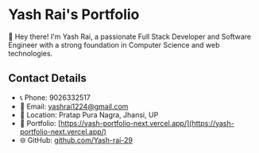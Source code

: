 # Yash Rai's Portfolio

👋 Hey there! I'm Yash Rai, a passionate Full Stack Developer and Software Engineer with a strong foundation in Computer Science and web technologies.

## Contact Details
- 📞 Phone: 9026332517
- 📧 Email: yashrai1224@gmail.com
- 📍 Location: Pratap Pura Nagra, Jhansi, UP
- 💼 Portfolio: [https://yash-portfolio-next.vercel.app/](https://yash-portfolio-next.vercel.app/)
- 🌐 GitHub: [github.com/Yash-rai-29](https://github.com/Yash-rai-29)
